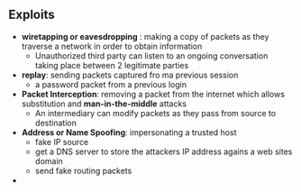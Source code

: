 
## Exploits 
- **wiretapping or eavesdropping** : making a copy of packets as they traverse a network in order to obtain information 
	- Unauthorized third party can listen to an ongoing conversation taking place between 2 legitimate parties 
- **replay**: sending packets captured fro ma previous session
	- a password packet from a previous login
- **Packet Interception**: removing a packet from the internet which allows substitution and **man-in-the-middle** attacks 
	- An intermediary can modify packets as they pass from source to destination 
- **Address or Name Spoofing**: impersonating a trusted host 
	- fake IP source
	- get a DNS server to store the attackers IP address agains a web sites domain
	- send fake routing packets 
- 